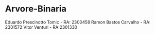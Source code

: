 # Arvore-Binaria

Eduardo Prescinotto Tomic - RA: 2300458
Ramon Bastos Carvalho - RA: 2301572
Vitor Venturi - RA:2301330
